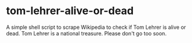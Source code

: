 # tom-lehrer-alive-or-dead
A simple shell script to scrape Wikipedia to check if Tom Lehrer is alive or dead. Tom Lehrer is a national treasure. Please don't go too soon.
